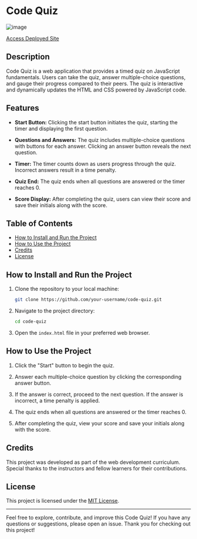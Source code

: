 # Code Quiz

![image](https://github.com/DrWho1369/studentQuiz/assets/125075858/9c750a3d-6e63-4ad4-a499-18170773394b)

[Access Deployed Site](https://drwho1369.github.io/studentQuiz/)

## Description

Code Quiz is a web application that provides a timed quiz on JavaScript fundamentals. Users can take the quiz, answer multiple-choice questions, and gauge their progress compared to their peers. The quiz is interactive and dynamically updates the HTML and CSS powered by JavaScript code.

## Features

- **Start Button:** Clicking the start button initiates the quiz, starting the timer and displaying the first question.

- **Questions and Answers:** The quiz includes multiple-choice questions with buttons for each answer. Clicking an answer button reveals the next question.

- **Timer:** The timer counts down as users progress through the quiz. Incorrect answers result in a time penalty.

- **Quiz End:** The quiz ends when all questions are answered or the timer reaches 0.

- **Score Display:** After completing the quiz, users can view their score and save their initials along with the score.

## Table of Contents

- [How to Install and Run the Project](#how-to-install-and-run-the-project)
- [How to Use the Project](#how-to-use-the-project)
- [Credits](#credits)
- [License](#license)

## How to Install and Run the Project

1. Clone the repository to your local machine:

   ```bash
   git clone https://github.com/your-username/code-quiz.git
   ```

2. Navigate to the project directory:

   ```bash
   cd code-quiz
   ```

3. Open the `index.html` file in your preferred web browser.

## How to Use the Project

1. Click the "Start" button to begin the quiz.

2. Answer each multiple-choice question by clicking the corresponding answer button.

3. If the answer is correct, proceed to the next question. If the answer is incorrect, a time penalty is applied.

4. The quiz ends when all questions are answered or the timer reaches 0.

5. After completing the quiz, view your score and save your initials along with the score.

## Credits

This project was developed as part of the web development curriculum. Special thanks to the instructors and fellow learners for their contributions.

## License

This project is licensed under the [MIT License](LICENSE).

---

Feel free to explore, contribute, and improve this Code Quiz! If you have any questions or suggestions, please open an issue. Thank you for checking out this project!
